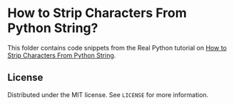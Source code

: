 # How to Strip Characters From Python String?

This folder contains code snippets from the Real Python tutorial on [How to Strip Characters From Python String](https://realpython.com/how-to-use-python-strip-remove-characters/).

## License

Distributed under the MIT license. See ``LICENSE`` for more information.